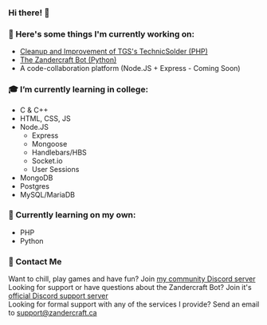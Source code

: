 ### Hi there! 👋

<!--
**ZandercraftGames/ZandercraftGames** is a ✨ _special_ ✨ repository because its `README.md` (this file) appears on your GitHub profile.

Here are some ideas to get you started:

- 👯 I’m looking to collaborate on ...
- 🤔 I’m looking for help with ...
- 💬 Ask me about ...
- ⚡ Fun fact: ...
-->

### 🔭 Here's some things I'm currently working on:  
- [Cleanup and Improvement of TGS's TechnicSolder (PHP)](https://github.com/ZandercraftGames/TechnicSolder)  
- [The Zandercraft Bot (Python)](https://zandercraft.ca/en/docs/zandercraft-bot/)
- A code-collaboration platform (Node.JS + Express - Coming Soon)

### 🎓 I’m currently learning in college:  
- C & C++  
- HTML, CSS, JS  
- Node.JS  
  - Express  
  - Mongoose  
  - Handlebars/HBS  
  - Socket.io  
  - User Sessions
- MongoDB  
- Postgres  
- MySQL/MariaDB  

### 🌱 Currently learning on my own:  
- PHP  
- Python  

### 📨 Contact Me  
Want to chill, play games and have fun? Join [my community Discord server](https://zandercraft.ca/discord)  
Looking for support or have questions about the Zandercraft Bot? Join it's [official Discord support server](https://zandercraft.ca/bot)  
Looking for formal support with any of the services I provide? Send an email to [support@zandercraft.ca](mailto:support@zandercraft.ca)  
